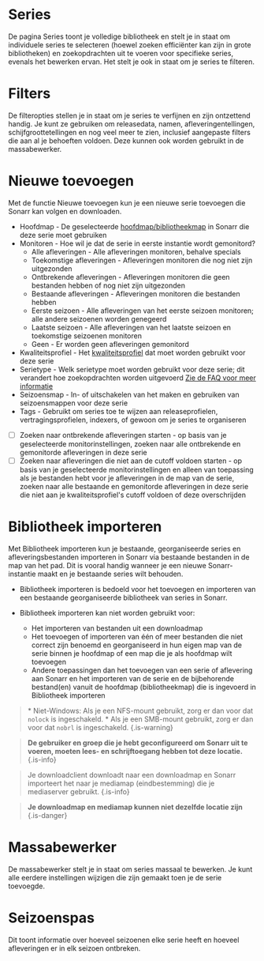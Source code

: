 # Series

De pagina Series toont je volledige bibliotheek en stelt je in staat om individuele series te selecteren (hoewel zoeken efficiënter kan zijn in grote bibliotheken) en zoekopdrachten uit te voeren voor specifieke series, evenals het bewerken ervan. Het stelt je ook in staat om je series te filteren.

# Filters

De filteropties stellen je in staat om je series te verfijnen en zijn ontzettend handig. Je kunt ze gebruiken om releasedata, namen, afleveringentellingen, schijfgroottetellingen en nog veel meer te zien, inclusief aangepaste filters die aan al je behoeften voldoen. Deze kunnen ook worden gebruikt in de massabewerker.

# Nieuwe toevoegen

Met de functie Nieuwe toevoegen kun je een nieuwe serie toevoegen die Sonarr kan volgen en downloaden.

- Hoofdmap - De geselecteerde [hoofdmap/bibliotheekmap](/sonarr/settings#root-folders) in Sonarr die deze serie moet gebruiken
- Monitoren - Hoe wil je dat de serie in eerste instantie wordt gemonitord?
  - Alle afleveringen - Alle afleveringen monitoren, behalve specials
  - Toekomstige afleveringen - Afleveringen monitoren die nog niet zijn uitgezonden
  - Ontbrekende afleveringen - Afleveringen monitoren die geen bestanden hebben of nog niet zijn uitgezonden
  - Bestaande afleveringen - Afleveringen monitoren die bestanden hebben
  - Eerste seizoen - Alle afleveringen van het eerste seizoen monitoren; alle andere seizoenen worden genegeerd
  - Laatste seizoen - Alle afleveringen van het laatste seizoen en toekomstige seizoenen monitoren
  - Geen - Er worden geen afleveringen gemonitord
- Kwaliteitsprofiel - Het [kwaliteitsprofiel](/sonarr/settings#quality-profiles) dat moet worden gebruikt voor deze serie
- Serietype - Welk serietype moet worden gebruikt voor deze serie; dit verandert hoe zoekopdrachten worden uitgevoerd [Zie de FAQ voor meer informatie](/sonarr/faq#whats-the-different-series-types)
- Seizoensmap - In- of uitschakelen van het maken en gebruiken van seizoensmappen voor deze serie
- Tags - Gebruikt om series toe te wijzen aan releaseprofielen, vertragingsprofielen, indexers, of gewoon om je series te organiseren
- [ ] Zoeken naar ontbrekende afleveringen starten - op basis van je geselecteerde monitorinstellingen, zoeken naar alle ontbrekende en gemonitorde afleveringen in deze serie
- [ ] Zoeken naar afleveringen die niet aan de cutoff voldoen starten - op basis van je geselecteerde monitorinstellingen en alleen van toepassing als je bestanden hebt voor je afleveringen in de map van de serie, zoeken naar alle bestaande en gemonitorde afleveringen in deze serie die niet aan je kwaliteitsprofiel's cutoff voldoen of deze overschrijden

# Bibliotheek importeren

Met Bibliotheek importeren kun je bestaande, georganiseerde series en afleveringsbestanden importeren in Sonarr via bestaande bestanden in de map van het pad. Dit is vooral handig wanneer je een nieuwe Sonarr-instantie maakt en je bestaande series wilt behouden.

- Bibliotheek importeren is bedoeld voor het toevoegen en importeren van een bestaande georganiseerde bibliotheek van series in Sonarr.

- Bibliotheek importeren kan niet worden gebruikt voor:
  - Het importeren van bestanden uit een downloadmap
  - Het toevoegen of importeren van één of meer bestanden die niet correct zijn benoemd en georganiseerd in hun eigen map van de serie binnen je hoofdmap of een map die je als hoofdmap wilt toevoegen
  - Andere toepassingen dan het toevoegen van een serie of aflevering aan Sonarr en het importeren van de serie en de bijbehorende bestand(en) vanuit de hoofdmap (bibliotheekmap) die is ingevoerd in Bibliotheek importeren

> \* Niet-Windows: Als je een NFS-mount gebruikt, zorg er dan voor dat `nolock` is ingeschakeld.
> \* Als je een SMB-mount gebruikt, zorg er dan voor dat `nobrl` is ingeschakeld.
{.is-warning}

> **De gebruiker en groep die je hebt geconfigureerd om Sonarr uit te voeren, moeten lees- en schrijftoegang hebben tot deze locatie.** {.is-info}

> Je downloadclient downloadt naar een downloadmap en Sonarr importeert het naar je mediamap (eindbestemming) die je mediaserver gebruikt.
{.is-info}

> **Je downloadmap en mediamap kunnen niet dezelfde locatie zijn**
{.is-danger}

# Massabewerker

De massabewerker stelt je in staat om series massaal te bewerken. Je kunt alle eerdere instellingen wijzigen die zijn gemaakt toen je de serie toevoegde.

# Seizoenspas

Dit toont informatie over hoeveel seizoenen elke serie heeft en hoeveel afleveringen er in elk seizoen ontbreken.